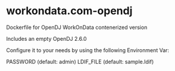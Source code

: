 # workondata.com-opendj
Dockerfile for OpenDJ WorkOnData contenerized version

Includes an empty OpenDJ 2.6.0

Configure it to your needs by using the following Environment Var:

PASSWORD (default: admin)
LDIF_FILE (default: sample.ldif)

